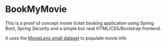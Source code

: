 # BookMyMovie
This is a proof of concept movie ticket booking application using Spring Boot, Spring Security and a simple but neat HTML/CSS/Bootstrap frontend.

It uses the [MovieLens small dataset](http://files.grouplens.org/datasets/movielens/) to populate movie info  

